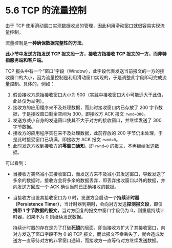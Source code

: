# 5.6 TCP 的流量控制

由于 TCP 使用滑动窗口实现数据收发的管理，因此利用滑动窗口就很容易实现流量控制。

流量控制是**一种确保数据完整性的方法**。

**此小节中发送方指发送 TCP 报文段一方，接收方指接收 TCP 报文的一方，而非特指服务端和客户端。**

TCP 报头中有一个“窗口”字段（Window），此字段代表发送当前报文的一方的接收窗口的大小，因为流量控制是利用滑动窗口实现的，于是调整此字段即可完成流量控制。具体的，例如：

1. 假设接收方原始接收窗口大小为 500（实践中接收窗口大小可能远大于此值，此处仅为举例）。
2. 接收方的应用程序来不及处理数据，而此时接收窗口内已存放了 200 字节数据，于是接收窗口剩余空间为 300，即接收方 ACK 报文 `rwnd=300`。
3. 发送方减小自身的发送窗口使其不大于对方的接收窗口，并继续发送了 300 字节数据。
4. 接收方的应用程序实在来不及处理数据，此前存放的 200 字节仍未处理，于是此时接受窗口已填满，即接收方 ACK 报文 `rwnd=0`。
5. 此时发送方收到接收方的**零窗口通知**，即 `rwnd=0` 的报文，不再继续发送数据。

可以看到：

+ 当接收方突然减小其接收窗口，而发送方来不及减小其发送窗口，导致发送了多余的数据时，接收方会将多余的数据丢弃，即丢弃接收窗口以外的数据，并向发送方回应一个 ACK 确认当前已正确接收的数据。

+ 当接收方设置其接收窗口为 0 时，发送方会启动一个**持续计时器（Persistence Timer）**，当计时器到期时，会向对方发送**探测报文段**，即仅**携带 1 字节数据的报文**，当对方回复的报文中窗口字段仍为 0，则重启持续计时器，如果不为 0 则继续发送数据。

  持续计时器的存在是为了打破**死锁**的局面，即当接收方扩大了其接收窗口，向对方发送了窗口字段不为 0 的 TCP 报文，而此报文不幸丢失了，就会造成发送方一直等待对方的非零窗口通知，而接收方一直等待对方继续发送数据。